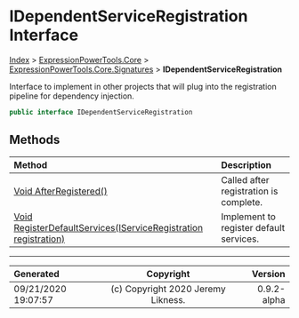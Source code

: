 ﻿# IDependentServiceRegistration Interface

[Index](../index.md) > [ExpressionPowerTools.Core](ExpressionPowerTools.Core.a.md) > [ExpressionPowerTools.Core.Signatures](ExpressionPowerTools.Core.Signatures.n.md) > **IDependentServiceRegistration**

Interface to implement in other projects that will plug into the registration
            pipeline for dependency injection.

```csharp
public interface IDependentServiceRegistration
```

## Methods

| Method | Description |
| :-- | :-- |
| [Void AfterRegistered()](ExpressionPowerTools.Core.Signatures.IDependentServiceRegistration.AfterRegistered.m.md) | Called after registration is complete. |
| [Void RegisterDefaultServices(IServiceRegistration registration)](ExpressionPowerTools.Core.Signatures.IDependentServiceRegistration.RegisterDefaultServices.m.md) | Implement to register default services. |

---

| Generated | Copyright | Version |
| :-- | :-: | --: |
| 09/21/2020 19:07:57 | (c) Copyright 2020 Jeremy Likness. | 0.9.2-alpha |
